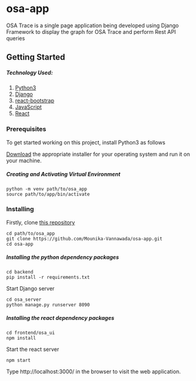 # osa-app

OSA Trace is a single page application being developed using Django Framework to display the graph for OSA Trace
and perform Rest API queries

## Getting Started

##### Technology Used:
1. [Python3](https://www.python.org/)
2. [Django](https://www.djangoproject.com/)
3. [react-bootstrap](https://react-bootstrap.github.io/)
4. [JavaScript](https://www.javascript.com/)
5. [React](https://reactjs.org/)
 

### Prerequisites

To get started working on this project, install Python3 as follows

[Download](https://www.python.org/downloads/) the appropriate installer for your operating system and
run it on your machine.

##### Creating and Activating Virtual Environment

```
python -m venv path/to/osa_app
source path/to/app/bin/activate
``` 

### Installing

Firstly, clone [this repository](https://github.com/Mounika-Vannawada/osa-app.git)

```
cd path/to/osa_app
git clone https://github.com/Mounika-Vannawada/osa-app.git
cd osa-app
```

##### Installing the python dependency packages

```
cd backend
pip install -r requirements.txt
```

Start Django server

```
cd osa_server
python manage.py runserver 8090
```

##### Installing the react dependency packages


```
cd frontend/osa_ui
npm install
```

Start the react server

```
npm start
```

Type http://localhost:3000/ in the browser to visit the web application.
